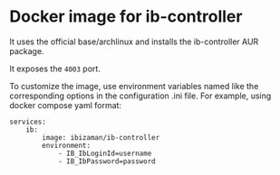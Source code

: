 Docker image for ib-controller
==============================

It uses the official base/archlinux and installs the ib-controller AUR package.

It exposes the `4003` port.

To customize the image, use environment variables named like the
corresponding options in the configuration .ini file. For example, using
docker compose yaml format:

```
services:
    ib:
        image: ibizaman/ib-controller
        environment:
            - IB_IbLoginId=username
            - IB_IbPassword=password
```
